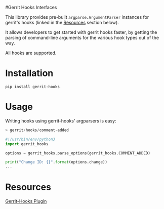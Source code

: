 #Gerrit Hooks Interfaces

This library provides pre-built `argparse.ArgumentParser` instances 
for gerrit's hooks (linked in the [Resources](#resources) section below).


It allows developers to get started with gerrit hooks faster, by 
getting the parsing of command-line arguments for the various hook types
 out of the way.

All hooks are supported.

# Installation

```
pip install gerrit-hooks
```

# Usage

Writing hooks using gerrit-hooks' argparsers is easy:

```python
> gerrit/hooks/comment-added

#!/usr/bin/env/python3
import gerrit_hooks

options = gerrit_hooks.parse_options(gerrit_hooks.COMMENT_ADDED)

print("Change ID: {}".format(options.change))
...

```


# Resources

[Gerrit-Hooks Plugin](https://gerrit-review.googlesource.com/admin/repos/plugins%2Fhooks)

